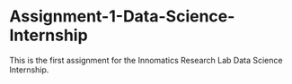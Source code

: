 # Assignment-1-Data-Science-Internship
This is the first assignment for the Innomatics Research Lab Data Science Internship.
